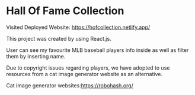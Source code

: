 # Hall Of Fame Collection
Visited Deployed Website: https://hofcollection.netlify.app/

This project was created by using React.js.

User can see my favourite MLB baseball players info inside as well as filter them by inserting name.

Due to copyright issues regarding players, we have adopted to use resources from a cat image generator website as an alternative.

Cat image generator websites:https://robohash.org/
